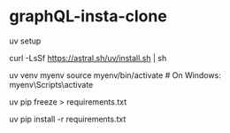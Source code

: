 # graphQL-insta-clone

uv setup

curl -LsSf https://astral.sh/uv/install.sh | sh

uv venv myenv
source myenv/bin/activate  # On Windows: myenv\Scripts\activate

uv pip freeze > requirements.txt

uv pip install -r requirements.txt


